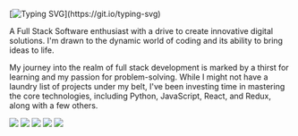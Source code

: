[![Typing SVG](https://readme-typing-svg.demolab.com?font=lato&duration=1000&color=BAD974&multiline=true&width=435&lines=Hi%2C+I'm+Alex!)](https://git.io/typing-svg)

<p>A Full Stack Software enthusiast with a drive to create innovative digital solutions. I'm drawn to the dynamic world of coding and its ability to bring ideas to life.</p>

<p>My journey into the realm of full stack development is marked by a thirst for learning and my passion for problem-solving. While I might not have a laundry list of projects under my belt, I've been investing time in mastering the core technologies, including Python, JavaScript, React, and Redux, along with a few others.</p>

<!-- ![Top Langs](https://github-readme-stats.vercel.app/api/top-langs/?username=vallem13&hide=glsl,mako,php,shell&langs_count=10&theme=ocean_dark) ![Anurag's GitHub stats](https://github-readme-stats.vercel.app/api?username=vallem13&hide=stars,prs,contribs&show_icons=true&theme=ocean_dark) -->

<div></div>

<!--<div style="display: flex; justify-content: center;">
    <img src="https://github-readme-stats.vercel.app/api/top-langs/?username=vallem13&hide=glsl,mako,php,shell&langs_count=10&theme=ocean_dark" alt="Top Langs" />
    <img src="https://github-readme-stats.vercel.app/api?username=vallem13&hide=stars,prs,contribs&show_icons=true&theme=ocean_dark" alt="GitHub stats" />
</div>-->

<div>
    <img src="http://github-profile-summary-cards.vercel.app/api/cards/profile-details?username=vallem13&theme=radical" />
    <img src="http://github-profile-summary-cards.vercel.app/api/cards/repos-per-language?username=vallem13&theme=radical&exclude={exclude}" />
    <img src="http://github-profile-summary-cards.vercel.app/api/cards/most-commit-language?username=vallem13&theme=radical&exclude={exclude}" />
    <img src="http://github-profile-summary-cards.vercel.app/api/cards/stats?username=vallem13&theme=radical" />
    <img src="http://github-profile-summary-cards.vercel.app/api/cards/productive-time?username=vallem13&theme=radical&utcOffset={utcOffset}" />
</div>





<!-- ![Peek 2020-07-09 15-53](https://user-images.githubusercontent.com/7910856/87048834-84abea80-c1fc-11ea-9342-27b96a046ba4.gif) -->

<!--
**vallem13/vallem13** is a ✨ _special_ ✨ repository because its `README.md` (this file) appears on your GitHub profile.

Here are some ideas to get you started:

- 🔭 I’m currently working on ...
- 🌱 I’m currently learning ...
- 👯 I’m looking to collaborate on ...
- 🤔 I’m looking for help with ...
- 💬 Ask me about ...
- 📫 How to reach me: ...
- 😄 Pronouns: ...
- ⚡ Fun fact: ...
-->

